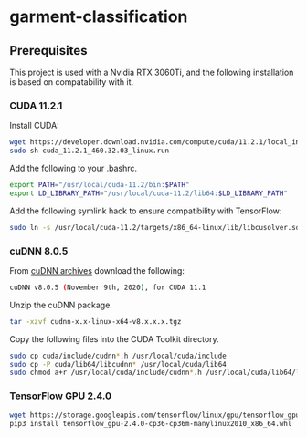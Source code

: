 # garment-classification

## Prerequisites
This project is used with a Nvidia RTX 3060Ti, and the following installation 
is based on compatability with it.

### CUDA 11.2.1
Install CUDA:
```bash
wget https://developer.download.nvidia.com/compute/cuda/11.2.1/local_installers/cuda_11.2.1_460.32.03_linux.run
sudo sh cuda_11.2.1_460.32.03_linux.run
```
Add the following to your .bashrc.
```bash
export PATH="/usr/local/cuda-11.2/bin:$PATH"
export LD_LIBRARY_PATH="/usr/local/cuda-11.2/lib64:$LD_LIBRARY_PATH"
```
Add the following symlink hack to ensure compatibility with TensorFlow:
```bash
sudo ln -s /usr/local/cuda-11.2/targets/x86_64-linux/lib/libcusolver.so.11 /usr/local/cuda-11.2/targets/x86_64-linux/lib/libcusolver.so.10
```

### cuDNN 8.0.5
From [cuDNN archives](https://developer.nvidia.com/rdp/cudnn-archive) download the following:
```bash
cuDNN v8.0.5 (November 9th, 2020), for CUDA 11.1
```

Unzip the cuDNN package.
```bash
tar -xzvf cudnn-x.x-linux-x64-v8.x.x.x.tgz
```
Copy the following files into the CUDA Toolkit directory.
```bash
sudo cp cuda/include/cudnn*.h /usr/local/cuda/include 
sudo cp -P cuda/lib64/libcudnn* /usr/local/cuda/lib64 
sudo chmod a+r /usr/local/cuda/include/cudnn*.h /usr/local/cuda/lib64/libcudnn*
```

### TensorFlow GPU 2.4.0
```bash
wget https://storage.googleapis.com/tensorflow/linux/gpu/tensorflow_gpu-2.4.0-cp36-cp36m-manylinux2010_x86_64.whl
pip3 install tensorflow_gpu-2.4.0-cp36-cp36m-manylinux2010_x86_64.whl
```


